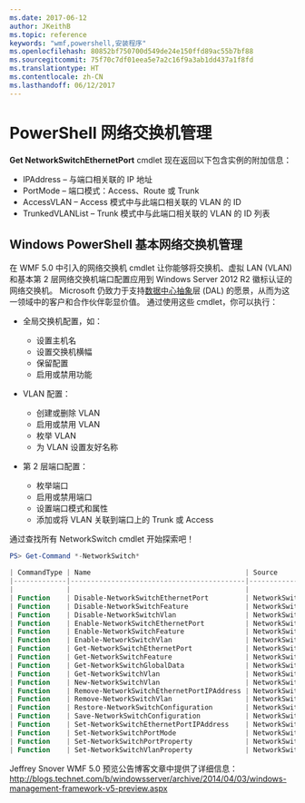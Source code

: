 ```yaml
---
ms.date: 2017-06-12
author: JKeithB
ms.topic: reference
keywords: "wmf,powershell,安装程序"
ms.openlocfilehash: 80852bf750700d549de24e150ffd89ac55b7bf88
ms.sourcegitcommit: 75f70c7df01eea5e7a2c16f9a3ab1dd437a1f8fd
ms.translationtype: HT
ms.contentlocale: zh-CN
ms.lasthandoff: 06/12/2017
---
```

# <a name="network-switch-management-with-powershell"></a>PowerShell 网络交换机管理

**Get NetworkSwitchEthernetPort** cmdlet 现在返回以下包含实例的附加信息：

- IPAddress – 与端口相关联的 IP 地址
- PortMode – 端口模式：Access、Route 或 Trunk
- AccessVLAN – Access 模式中与此端口相关联的 VLAN 的 ID
- TrunkedVLANList – Trunk 模式中与此端口相关联的 VLAN 的 ID 列表

## <a name="fundamental-network-switch-management-with-windows-powershell"></a>Windows PowerShell 基本网络交换机管理

在 WMF 5.0 中引入的网络交换机 cmdlet 让你能够将交换机、虚拟 LAN (VLAN) 和基本第 2 层网络交换机端口配置应用到 Windows Server 2012 R2 徽标认证的网络交换机。 Microsoft 仍致力于支持[数据中心抽象](http://technet.microsoft.com/en-us/cloud/dal.aspx)层 (DAL) 的愿景，从而为这一领域中的客户和合作伙伴彰显价值。 通过使用这些 cmdlet，你可以执行：

- 全局交换机配置，如：
    - 设置主机名
    - 设置交换机横幅
    - 保留配置
    - 启用或禁用功能

- VLAN 配置：
    - 创建或删除 VLAN
    - 启用或禁用 VLAN
    - 枚举 VLAN
    - 为 VLAN 设置友好名称

- 第 2 层端口配置：
    - 枚举端口
    - 启用或禁用端口
    - 设置端口模式和属性
    - 添加或将 VLAN 关联到端口上的 Trunk 或 Access

通过查找所有 NetworkSwitch cmdlet 开始探索吧！

```powershell
PS> Get-Command *-NetworkSwitch*

| CommandType | Name                                      | Source        |
|-------------|-------------------------------------------|---------------|
|             |                                           |               |
| Function    | Disable-NetworkSwitchEthernetPort         | NetworkSwitch |
| Function    | Disable-NetworkSwitchFeature              | NetworkSwitch |
| Function    | Disable-NetworkSwitchVlan                 | NetworkSwitch |
| Function    | Enable-NetworkSwitchEthernetPort          | NetworkSwitch |
| Function    | Enable-NetworkSwitchFeature               | NetworkSwitch |
| Function    | Enable-NetworkSwitchVlan                  | NetworkSwitch |
| Function    | Get-NetworkSwitchEthernetPort             | NetworkSwitch |
| Function    | Get-NetworkSwitchFeature                  | NetworkSwitch |
| Function    | Get-NetworkSwitchGlobalData               | NetworkSwitch |
| Function    | Get-NetworkSwitchVlan                     | NetworkSwitch |
| Function    | New-NetworkSwitchVlan                     | NetworkSwitch |
| Function    | Remove-NetworkSwitchEthernetPortIPAddress | NetworkSwitch |
| Function    | Remove-NetworkSwitchVlan                  | NetworkSwitch |
| Function    | Restore-NetworkSwitchConfiguration        | NetworkSwitch |
| Function    | Save-NetworkSwitchConfiguration           | NetworkSwitch |
| Function    | Set-NetworkSwitchEthernetPortIPAddress    | NetworkSwitch |
| Function    | Set-NetworkSwitchPortMode                 | NetworkSwitch |
| Function    | Set-NetworkSwitchPortProperty             | NetworkSwitch |
| Function    | Set-NetworkSwitchVlanProperty             | NetworkSwitch |
```

Jeffrey Snover WMF 5.0 预览公告博客文章中提供了详细信息：<http://blogs.technet.com/b/windowsserver/archive/2014/04/03/windows-management-framework-v5-preview.aspx>

